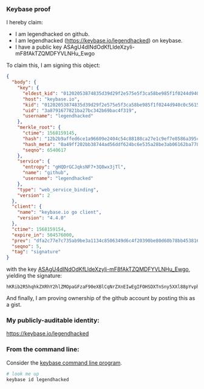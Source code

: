 ### Keybase proof

I hereby claim:

  * I am legendhacked on github.
  * I am legendhacked (https://keybase.io/legendhacked) on keybase.
  * I have a public key ASAgU4dINdOdKfLldeXzyli-mF8fAkTZQMDFYVLNHu_Ewgo

To claim this, I am signing this object:

```json
{
  "body": {
    "key": {
      "eldest_kid": "01202053874835d39d29f2e575e5f3ca58be985f1f0244d940c0c56152cd1eefc4c20a",
      "host": "keybase.io",
      "kid": "01202053874835d39d29f2e575e5f3ca58be985f1f0244d940c0c56152cd1eefc4c20a",
      "uid": "3a8791677821ba27bc342b69bac4f319",
      "username": "legendhacked"
    },
    "merkle_root": {
      "ctime": 1568159145,
      "hash": "12b2b9affed6ce1a96609e2404c54c88188ca27e1c9ef7e8586a395cc4105eb61c2b41957844dc940fe352bfa72b91f98ba8f29667b38e8acf11845bb4c92752",
      "hash_meta": "0a49ff202bb38744ad56ddf624bc6e535a28be3ab06162ba778f6e8008159a9e",
      "seqno": 6540617
    },
    "service": {
      "entropy": "gHQDrGCJqksNF7+3Q8wx3jTl",
      "name": "github",
      "username": "legendhacked"
    },
    "type": "web_service_binding",
    "version": 2
  },
  "client": {
    "name": "keybase.io go client",
    "version": "4.4.0"
  },
  "ctime": 1568159154,
  "expire_in": 504576000,
  "prev": "dfa2c77e7c735ab9be3a1134c8506349d6c4f20390be80d60b78bb453816149d",
  "seqno": 5,
  "tag": "signature"
}
```

with the key [ASAgU4dINdOdKfLldeXzyli-mF8fAkTZQMDFYVLNHu_Ewgo](https://keybase.io/legendhacked), yielding the signature:

```
hKRib2R5hqhkZXRhY2hlZMOpaGFzaF90eXBlCqNrZXnEIwEgIFOHSDXTnSny5XXl88pYvphfHwJE2UDAxWFSzR7vxMIKp3BheWxvYWTESpcCBcQg36LHfnxzWrm+OhE0yFBjSdbE8gOQvoDWC3i7RTgWFJ3EIBkl+DtYrd1MU5q1748xNav2/m6HKxNTu6G/fZhteRHEAgHCo3NpZ8RAdONLTENrGylysuT4dJHZjrBAypah+vsf1lysHNd4H3roPGOKwPlhtxpl2JSh6hdoThRbU/8LokVEHgXkS+RxAahzaWdfdHlwZSCkaGFzaIKkdHlwZQildmFsdWXEIJV9jTrsmEzohzkWk40UiqDekwKJSYYInHfc5dmtgTeco3RhZ80CAqd2ZXJzaW9uAQ==

```

And finally, I am proving ownership of the github account by posting this as a gist.

### My publicly-auditable identity:

https://keybase.io/legendhacked

### From the command line:

Consider the [keybase command line program](https://keybase.io/download).

```bash
# look me up
keybase id legendhacked
```
